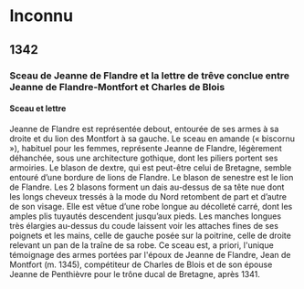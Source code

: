 # Inconnu

## 1342

### Sceau de Jeanne de Flandre et la lettre de trêve conclue entre Jeanne de Flandre-Montfort et Charles de Blois

#### Sceau et lettre

Jeanne de Flandre est représentée debout, entourée de ses armes à sa droite et du lion des Montfort à sa gauche. 
Le sceau en amande (« biscornu »), habituel pour les femmes, représente Jeanne de Flandre, légèrement déhanchée, sous une architecture gothique, dont les piliers portent ses armoiries. 
Le blason de dextre, qui est peut-être celui de Bretagne, semble entouré d’une bordure de lions de Flandre. Le blason de senestre est le lion de Flandre. Les 2 blasons forment un dais au-dessus de sa tête nue dont les longs cheveux tressés à la mode du Nord retombent de part et d’autre de son visage. Elle est vêtue d’une robe longue au décolleté carré, dont les amples plis tuyautés descendent jusqu’aux pieds. Les manches longues très élargies au-dessus du coude laissent voir les attaches fines de ses poignets et les mains, celle de gauche posée sur la poitrine, celle de droite relevant un pan de la traîne de sa robe. 
Ce sceau est, a priori, l'unique témoignage des armes portées par l'époux de Jeanne de Flandre, Jean de Montfort (m. 1345), compétiteur de Charles de Blois et de son épouse Jeanne de Penthièvre pour le trône ducal de Bretagne, après 1341.
